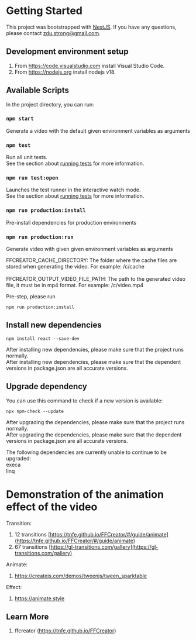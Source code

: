 # Getting Started

This project was bootstrapped with [NestJS](https://nestjs.com). If you have any questions, please contact zdu.strong@gmail.com.<br/>

## Development environment setup
1. From https://code.visualstudio.com install Visual Studio Code.<br/>
2. From https://nodejs.org install nodejs v18.<br/>

## Available Scripts

In the project directory, you can run:<br/>

### `npm start`

Generate a video with the default given environment variables as arguments<br/>

### `npm test`

Run all unit tests.<br/>
See the section about [running tests](https://jestjs.io) for more information.<br/>

###  `npm run test:open`

Launches the test runner in the interactive watch mode.<br/>
See the section about [running tests](https://jestjs.io) for more information.<br/>

### `npm run production:install`

Pre-install dependencies for production environments<br/>

###  `npm run production:run`

Generate video with given given environment variables as arguments<br/>

FFCREATOR_CACHE_DIRECTORY:  The folder where the cache files are stored when generating the video. For example: /c/cache<Br/><br/>
FFCREATOR_OUTPUT_VIDEO_FILE_PATH:  The path to the generated video file, it must be in mp4 format. For example: /c/video.mp4<br/>

Pre-step, please run<br/>

    npm run production:install 

## Install new dependencies

    npm install react --save-dev

After installing new dependencies, please make sure that the project runs normally.<br/>
After installing new dependencies, please make sure that the dependent versions in package.json are all accurate versions.<br/>

## Upgrade dependency

You can use this command to check if a new version is available:<br/>

    npx npm-check --update

After upgrading the dependencies, please make sure that the project runs normally.<br/>
After upgrading the dependencies, please make sure that the dependent versions in package.json are all accurate versions.<br/>

The following dependencies are currently unable to continue to be upgraded:<br/>
execa <br/>
linq <br/>

# Demonstration of the animation effect of the video

Transition:
1. 12 transitions [https://tnfe.github.io/FFCreator/#/guide/animate](https://tnfe.github.io/FFCreator/#/guide/animate)
2. 67 transitions [https://gl-transitions.com/gallery](https://gl-transitions.com/gallery)

Animate:
1. https://createjs.com/demos/tweenjs/tween_sparktable

Effect:
1. https://animate.style

## Learn More

1. ffcreator (https://tnfe.github.io/FFCreator)<br/>
